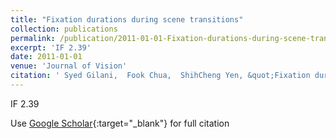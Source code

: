 ```yaml
---
title: "Fixation durations during scene transitions"
collection: publications
permalink: /publication/2011-01-01-Fixation-durations-during-scene-transitions
excerpt: 'IF 2.39'
date: 2011-01-01
venue: 'Journal of Vision'
citation: ' Syed Gilani,  Fook Chua,  ShihCheng Yen, &quot;Fixation durations during scene transitions.&quot; Journal of Vision, 2011.'
---
```

IF 2.39

Use [Google Scholar](https://scholar.google.com/scholar?q=Fixation+durations+during+scene+transitions){:target="_blank"} for full citation
